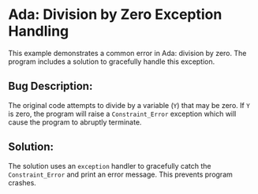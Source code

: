 # Ada: Division by Zero Exception Handling
This example demonstrates a common error in Ada: division by zero.  The program includes a solution to gracefully handle this exception.

## Bug Description:
The original code attempts to divide by a variable (`Y`) that may be zero.  If `Y` is zero, the program will raise a `Constraint_Error` exception which will cause the program to abruptly terminate.

## Solution:
The solution uses an `exception` handler to gracefully catch the `Constraint_Error` and print an error message. This prevents program crashes.